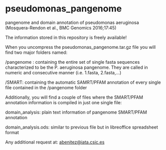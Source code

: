 # pseudomonas_pangenome
pangenome and domain annotation of pseudomonas aeruginosa (Mosquera-Rendon et al., BMC Genomics 2016;17:45)

The information stored in this repository is freely available!

When you uncompress the pseudomonas_pangenome.tar.gz file you will find two major folders named:

  /pangenome  : containing the entire set of single fasta sequences characterized to be the P. aeruginosa pangenome. They are                 called in numeric and consecutive manner (i.e. 1.fasta, 2.fasta,...)
  
  /SMART:       containing the automatic SAMRT/PFAM annotation of every single file contained in the /pangenome folder
  
Additionally, you will find a couple of files where the SMART/PFAM annotation information is compiled in just one single file:

  domain_analysis:      plain text information of pangenome SMART/PFAM annotation
  
  domain_analysis.ods:  similar to previous file but in libreoffice spreadsheet format
  
Any additional request at:  abenitez@iata.csic.es
